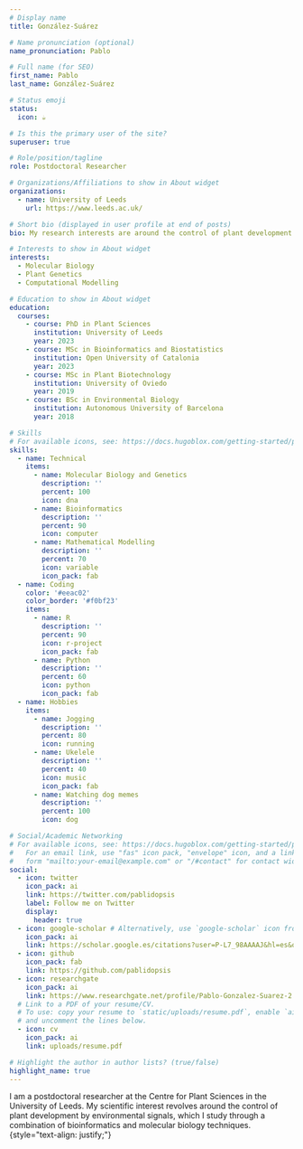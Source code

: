 ```yaml
---
# Display name
title: González-Suárez

# Name pronunciation (optional)
name_pronunciation: Pablo

# Full name (for SEO)
first_name: Pablo
last_name: González-Suárez

# Status emoji
status:
  icon: ☕️

# Is this the primary user of the site?
superuser: true

# Role/position/tagline
role: Postdoctoral Researcher

# Organizations/Affiliations to show in About widget
organizations:
  - name: University of Leeds
    url: https://www.leeds.ac.uk/

# Short bio (displayed in user profile at end of posts)
bio: My research interests are around the control of plant development by temperature, specially during the reproductive phase.

# Interests to show in About widget
interests:
  - Molecular Biology
  - Plant Genetics
  - Computational Modelling

# Education to show in About widget
education:
  courses:
    - course: PhD in Plant Sciences
      institution: University of Leeds
      year: 2023
    - course: MSc in Bioinformatics and Biostatistics
      institution: Open University of Catalonia 
      year: 2023
    - course: MSc in Plant Biotechnology
      institution: University of Oviedo
      year: 2019
    - course: BSc in Environmental Biology
      institution: Autonomous University of Barcelona
      year: 2018

# Skills
# For available icons, see: https://docs.hugoblox.com/getting-started/page-builder/#icons
skills:
  - name: Technical
    items:
      - name: Molecular Biology and Genetics
        description: ''
        percent: 100
        icon: dna
      - name: Bioinformatics
        description: ''
        percent: 90
        icon: computer
      - name: Mathematical Modelling
        description: ''
        percent: 70
        icon: variable
        icon_pack: fab
  - name: Coding
    color: '#eeac02'
    color_border: '#f0bf23'
    items:
      - name: R
        description: ''
        percent: 90
        icon: r-project
        icon_pack: fab
      - name: Python
        description: ''
        percent: 60
        icon: python
        icon_pack: fab
  - name: Hobbies
    items:
      - name: Jogging
        description: ''
        percent: 80
        icon: running
      - name: Ukelele
        description: ''
        percent: 40
        icon: music
        icon_pack: fab
      - name: Watching dog memes
        description: ''
        percent: 100
        icon: dog

# Social/Academic Networking
# For available icons, see: https://docs.hugoblox.com/getting-started/page-builder/#icons
#   For an email link, use "fas" icon pack, "envelope" icon, and a link in the
#   form "mailto:your-email@example.com" or "/#contact" for contact widget.
social:
  - icon: twitter
    icon_pack: ai
    link: https://twitter.com/pablidopsis
    label: Follow me on Twitter
    display:
      header: true
  - icon: google-scholar # Alternatively, use `google-scholar` icon from `ai` icon pack
    icon_pack: ai
    link: https://scholar.google.es/citations?user=P-L7_98AAAAJ&hl=es&oi=sra
  - icon: github
    icon_pack: fab
    link: https://github.com/pablidopsis
  - icon: researchgate
    icon_pack: ai
    link: https://www.researchgate.net/profile/Pablo-Gonzalez-Suarez-2
  # Link to a PDF of your resume/CV.
  # To use: copy your resume to `static/uploads/resume.pdf`, enable `ai` icons in `params.yaml`,
  # and uncomment the lines below.
  - icon: cv
    icon_pack: ai
    link: uploads/resume.pdf

# Highlight the author in author lists? (true/false)
highlight_name: true
---
```


I am a postdoctoral researcher at the Centre for Plant Sciences in the University of Leeds. My scientific interest revolves around the control of plant development by environmental signals, which I study through a combination of bioinformatics and molecular biology techniques.
{style="text-align: justify;"}
